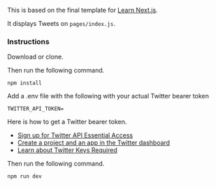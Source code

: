 This is based on the final template for [Learn Next.js](https://nextjs.org/learn).

It displays Tweets on `pages/index.js`.

### Instructions

Download or clone.

Then run the following command.

```
npm install
```

Add a .env file with the following with your actual Twitter bearer token

```
TWITTER_API_TOKEN=
```

Here is how to get a Twitter bearer token.

- [Sign up for Twitter API Essential Access](https://developer.twitter.com/en/docs/twitter-api)
- [Create a project and an app in the Twitter dashboard](https://developer.twitter.com/en/portal/dashboard)
- [Learn about Twitter Keys Required](https://github.com/twitterdev/Twitter-API-v2-sample-code#using-the-code-samples)

Then run the following command.

```
npm run dev
```
